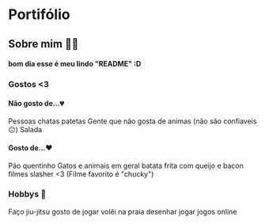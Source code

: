 # Portifólio
## Sobre mim 🙆‍♀️
#### bom dia esse é meu lindo "README" :D
### Gostos <3
#### Não gosto de...💔
Pessoas chatas
patetas
Gente que não gosta de animas (não são confiaveis😑)
Salada
#### Gosto de...❤️
Pão quentinho 
Gatos e animais em geral
batata frita com queijo e bacon 
filmes slasher <3 (Filme favorito é "chucky")
### Hobbys 💃
Faço jiu-jitsu
gosto de jogar volêi na praia
desenhar
jogar jogos online
